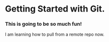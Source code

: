 # Getting Started with Git.
### This is going to be so much fun!
I am learning how to pull from a remote repo now.
